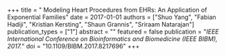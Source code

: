 +++
title = " Modeling Heart Procedures from EHRs: An Application of Exponential Families"
date = 2017-01-01
authors = ["Shuo Yang", "Fabian Hadiji", "Kristian Kersting", "Shaun Grannis", "Sriraam Natarajan"]
publication_types = ["1"]
abstract = ""
featured = false
publication = "*IEEE International Conference on Bioinformatics and Biomedicine (IEEE BIBM), 2017.*"
doi = "10.1109/BIBM.2017.8217696"
+++

